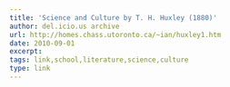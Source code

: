 ```yaml
---
title: 'Science and Culture by T. H. Huxley (1880)'
author: del.icio.us archive
url: http://homes.chass.utoronto.ca/~ian/huxley1.htm
date: 2010-09-01
excerpt: 
tags: link,school,literature,science,culture
type: link
---
```


